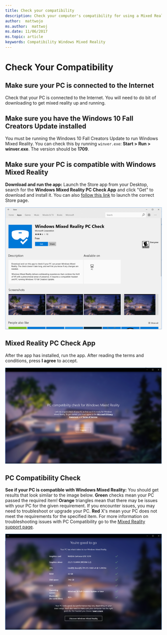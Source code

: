 ```yaml
---
title: Check your compatibility 
description: Check your computer's compatibility for using a Mixed Reality headset.
author:  mattwojo
ms.author:  mattwoj
ms.date: 11/06/2017
ms.topic: article
keywords: Compatibility Windows Mixed Reality 
---
```


# Check Your Compatibility

## Make sure your PC is connected to the Internet

Check that your PC is connected to the Internet. You will need to do bit of downloading to get mixed reality up and running.

## Make sure you have the Windows 10 Fall Creators Update installed

You must be running the Windows 10 Fall Creators Update to run Windows Mixed Reality. You can check this by running `winver.exe`: **Start > Run > winver.exe**. The version should be **1709**.

## Make sure your PC is compatible with Windows Mixed Reality

**Download and run the app:** Launch the Store app from your Desktop, search for the **Windows Mixed Reality PC Check App** and click "Get" to download and install it. You can also [follow this link](https://aka.ms/mrcheck) to launch the correct Store page.

![PC compatibility with Windows Mixed Reality](images/700px-MRPCCheck.png)

## Mixed Reality PC Check App

After the app has installed, run the app. After reading the terms and conditions, press **I agree** to accept.

![I agree screen](images/700px-PCCompatCheck.png)

## PC Compatibility Check

**See if your PC is compatible with Windows Mixed Reality:** You should get results that look similar to the image below. **Green** checks mean your PC passed the required item! **Orange** triangles mean that there may be issues with your PC for the given requirement. If you encounter issues, you may need to troubleshoot or upgrade your PC. **Red** X's mean your PC does not meet the requirements for the specified item. For more information on troubleshooting issues with PC Compatibility go to the [Mixed Reality support page](https://support.microsoft.com/en-us/help/4045777/windows-10-get-help-with-pc-compatibility-in-windows-mixed-reality).

![Good to go with Mixed Reality](images/700px-GoodToGo.png)